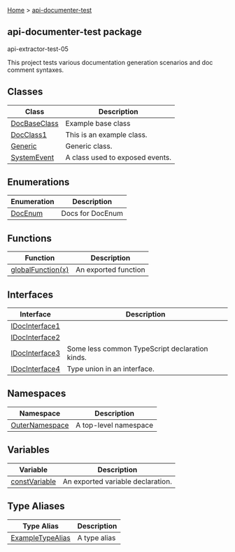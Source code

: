 [Home](./index) &gt; [api-documenter-test](./api-documenter-test.md)

## api-documenter-test package

api-extractor-test-05

This project tests various documentation generation scenarios and doc comment syntaxes.

## Classes

|  Class | Description |
|  --- | --- |
|  [DocBaseClass](./api-documenter-test.docbaseclass.md) | Example base class |
|  [DocClass1](./api-documenter-test.docclass1.md) | This is an example class. |
|  [Generic](./api-documenter-test.generic.md) | Generic class. |
|  [SystemEvent](./api-documenter-test.systemevent.md) | A class used to exposed events. |

## Enumerations

|  Enumeration | Description |
|  --- | --- |
|  [DocEnum](./api-documenter-test.docenum.md) | Docs for DocEnum |

## Functions

|  Function | Description |
|  --- | --- |
|  [globalFunction(x)](./api-documenter-test.globalfunction.md) | An exported function |

## Interfaces

|  Interface | Description |
|  --- | --- |
|  [IDocInterface1](./api-documenter-test.idocinterface1.md) |  |
|  [IDocInterface2](./api-documenter-test.idocinterface2.md) |  |
|  [IDocInterface3](./api-documenter-test.idocinterface3.md) | Some less common TypeScript declaration kinds. |
|  [IDocInterface4](./api-documenter-test.idocinterface4.md) | Type union in an interface. |

## Namespaces

|  Namespace | Description |
|  --- | --- |
|  [OuterNamespace](./api-documenter-test.outernamespace.md) | A top-level namespace |

## Variables

|  Variable | Description |
|  --- | --- |
|  [constVariable](./api-documenter-test.constvariable.md) | An exported variable declaration. |

## Type Aliases

|  Type Alias | Description |
|  --- | --- |
|  [ExampleTypeAlias](./api-documenter-test.exampletypealias.md) | A type alias |

